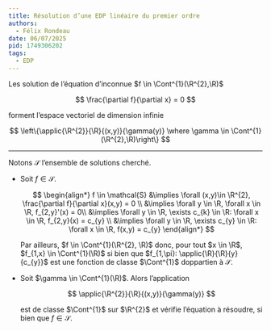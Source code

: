 ```yaml
---
title: Résolution d’une EDP linéaire du premier ordre
authors:
  - Félix Rondeau
date: 06/07/2025
pid: 1749306202
tags:
  - EDP
---
```


Les solution de l’équation d’inconnue $f \in \Cont^{1}(\R^{2},\R)$

$$
    \frac{\partial f}{\partial x} = 0
$$

forment l’espace vectoriel de dimension infinie

$$
    \left\{\applic{\R^{2}}{\R}{(x,y)}{\gamma(y)} \where \gamma \in \Cont^{1}(\R^{2},\R)\right\}
$$

---

Notons $\mathcal{S}$ l’ensemble de solutions cherché.

- Soit $f \in \mathcal S$.

  $$
      \begin{align*}
          f \in \mathcal{S} &\implies \forall (x,y)\in \R^{2}, \frac{\partial f}{\partial x}(x,y) = 0 \\
  &\implies \forall y \in \R, \forall x \in \R, f_{2,y}'(x) = 0\\
  &\implies \forall y \in \R, \exists c_{k} \in \R: \forall x \in \R, f_{2,y}(x) = c_{y} \\
  &\implies \forall y \in \R, \exists c_{y} \in \R: \forall x \in \R, f(x,y) = c_{y}
  \end{align*}
  $$

  Par ailleurs, $f \in \Cont^{1}(\R^{2}, \R)$ donc, pour tout $x \in \R$, $f_{1,x} \in \Cont^{1}(\R)$ si bien que $f_{1,\pi}: \applic{\R}{\R}{y}{c_{y}}$ est une fonction de classe $\Cont^{1}$ doppartien à $\mathcal{S}$.

- Soit $\gamma \in \Cont^{1}(\R)$. Alors l’application

  $$
      \applic{\R^{2}}{\R}{(x,y)}{\gamma(y)}
  $$

  est de classe $\Cont^{1}$ sur $\R^{2}$ et vérifie l’équation à résoudre, si bien que $f \in \mathcal{S}$.

